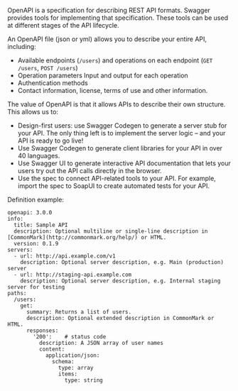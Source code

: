 
OpenAPI is a specification for describing REST API formats. Swagger provides tools for implementing that specification. These tools can be used at different stages of the API lifecycle.

An OpenAPI file (json or yml) allows you to describe your entire API, including:
- Available endpoints (`/users`) and operations on each endpoint (`GET /users`, `POST /users`)
- Operation parameters Input and output for each operation
- Authentication methods
- Contact information, license, terms of use and other information.

The value of OpenAPI is that it allows APIs to describe their own structure. This allows us to:
- Design-first users: use Swagger Codegen to generate a server stub for your API. The only thing left is to implement the server logic – and your API is ready to go live!
- Use Swagger Codegen to generate client libraries for your API in over 40 languages.
- Use Swagger UI to generate interactive API documentation that lets your users try out the API calls directly in the browser.
- Use the spec to connect API-related tools to your API. For example, import the spec to SoapUI to create automated tests for your API.

Definition example:
```
openapi: 3.0.0
info:
  title: Sample API
  description: Optional multiline or single-line description in [CommonMark](http://commonmark.org/help/) or HTML.
  version: 0.1.9
servers:
  - url: http://api.example.com/v1
    description: Optional server description, e.g. Main (production) server
  - url: http://staging-api.example.com
    description: Optional server description, e.g. Internal staging server for testing
paths:
  /users:
    get:
      summary: Returns a list of users.
      description: Optional extended description in CommonMark or HTML.
      responses:
        '200':    # status code
          description: A JSON array of user names
          content:
            application/json:
              schema: 
                type: array
                items: 
                  type: string
```
